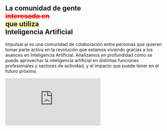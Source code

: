 <section>
  <div class="relative items-center w-full px-5 py-12 mx-auto md:px-12 lg:px-16 max-w-7xl lg:py-8">
    <div class="flex w-full mx-auto text-left">
      <div class="relative inline-flex items-center mx-auto align-middle">
        <div class="text-center">
    <h1 class="home max-w-4xl text-2xl font-bold leading-none tracking-tighter text-neutral-600 md:text-5xl lg:text-6xl lg:max-w-7xl">
        La comunidad de gente <br>
        <del style="color: red;">interesada en</del><br class="hidden lg:block">
        <ins style="background-color: rgba(255, 255, 0, 0.3); text-decoration: none;">que utiliza</ins> <br>Inteligencia Artificial
    </h1>
          <p class="text-gray-500">Impulsar.ai es una comunidad de colaboración entre personas que quieren tomar parte activa en la revolución que estamos viviendo gracias a los avances en Inteligencia Artificial. Analizamos en profundidad cómo se puede aprovechar la inteligencia artificial en distintas funciones profesionales y sectores de actividad, y el impacto que puede tener en el futuro próximo.</p>
          <div class="iframe-container">
            <div class="iframe-wrapper">
              <iframe src="https://www.youtube.com/embed/YktVU4FKB0Y" title="¿Qué es impulsar.ai?" frameborder="0" allow="accelerometer; autoplay; clipboard-write; encrypted-media; gyroscope; picture-in-picture; web-share" referrerpolicy="strict-origin-when-cross-origin" allowfullscreen></iframe>
            </div>
          </div>
        </div>
      </div>
    </div>
  </div>
</section>